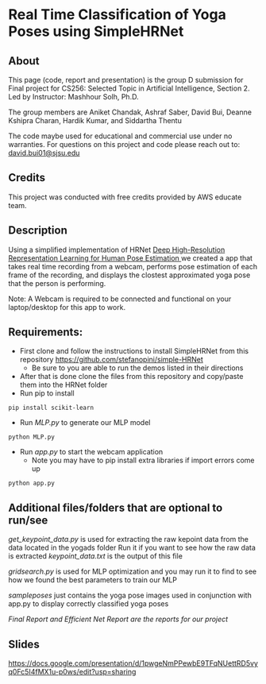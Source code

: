 # Real Time Classification of Yoga Poses using SimpleHRNet

## About
This page (code, report and presentation) is the group D submission for Final project for CS256: Selected Topic in Artificial Intelligence, Section 2. Led by Instructor: Mashhour Solh, Ph.D.

The group members are Aniket Chandak, Ashraf Saber, David Bui, Deanne Kshipra Charan, Hardik Kumar, and Siddartha Thentu

The code maybe used for educational and commercial use under no warranties. For questions on this project and code please reach out to: david.bui01@sjsu.edu

## Credits
This project was conducted with free credits provided by AWS educate team.


## Description
Using a simplified implementation of HRNet [Deep High-Resolution Representation Learning for Human Pose Estimation
](https://arxiv.org/abs/1902.09212) we created a app that takes real time recording from a webcam, performs pose estimation of each frame of the recording, and displays the clostest approximated yoga pose that the person is performing. 

Note: A Webcam is required to be connected and functional on your laptop/desktop for this app to work.

## Requirements:
- First clone and follow the instructions to install SimpleHRNet from this repository https://github.com/stefanopini/simple-HRNet
  - Be sure to you are able to run the demos listed in their directions
- After that is done clone the files from this repository and copy/paste them into the HRNet folder
- Run pip to install
```
pip install scikit-learn
```
- Run *MLP.py* to generate our MLP model
 
```
python MLP.py
```
- Run *app.py* to start the webcam application
   - Note you may have to pip install extra libraries if import errors come up
```
python app.py
```

## Additional files/folders that are optional to run/see
*get_keypoint_data.py* is used for extracting the raw kepoint data from the data located in the yogads folder
Run it if you want to see how the raw data is extracted
*keypoint_data.txt* is the output of this file

*gridsearch.py* is used for MLP optimization and you may run it to find to see how we found the best parameters to train our MLP

*sampleposes* just contains the yoga pose images used in conjunction with app.py to display correctly classified yoga poses

*Final Report and Efficient Net Report are the reports for our project* 

## Slides
https://docs.google.com/presentation/d/1pwgeNmPPewbE9TFqNUettRD5vyq0Fc5I4fMX1u-p0ws/edit?usp=sharing

